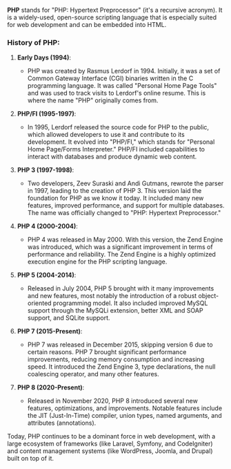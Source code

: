 **PHP** stands for "PHP: Hypertext Preprocessor" (it's a recursive acronym). It is a widely-used, open-source scripting language that is especially suited for web development and can be embedded into HTML.

### History of PHP:

1. **Early Days (1994)**:
   - PHP was created by Rasmus Lerdorf in 1994. Initially, it was a set of Common Gateway Interface (CGI) binaries written in the C programming language. It was called "Personal Home Page Tools" and was used to track visits to Lerdorf's online resume. This is where the name "PHP" originally comes from.

2. **PHP/FI (1995-1997)**:
   - In 1995, Lerdorf released the source code for PHP to the public, which allowed developers to use it and contribute to its development. It evolved into "PHP/FI," which stands for "Personal Home Page/Forms Interpreter." PHP/FI included capabilities to interact with databases and produce dynamic web content.

3. **PHP 3 (1997-1998)**:
   - Two developers, Zeev Suraski and Andi Gutmans, rewrote the parser in 1997, leading to the creation of PHP 3. This version laid the foundation for PHP as we know it today. It included many new features, improved performance, and support for multiple databases. The name was officially changed to "PHP: Hypertext Preprocessor."

4. **PHP 4 (2000-2004)**:
   - PHP 4 was released in May 2000. With this version, the Zend Engine was introduced, which was a significant improvement in terms of performance and reliability. The Zend Engine is a highly optimized execution engine for the PHP scripting language.

5. **PHP 5 (2004-2014)**:
   - Released in July 2004, PHP 5 brought with it many improvements and new features, most notably the introduction of a robust object-oriented programming model. It also included improved MySQL support through the MySQLi extension, better XML and SOAP support, and SQLite support.

6. **PHP 7 (2015-Present)**:
   - PHP 7 was released in December 2015, skipping version 6 due to certain reasons. PHP 7 brought significant performance improvements, reducing memory consumption and increasing speed. It introduced the Zend Engine 3, type declarations, the null coalescing operator, and many other features.

7. **PHP 8 (2020-Present)**:
   - Released in November 2020, PHP 8 introduced several new features, optimizations, and improvements. Notable features include the JIT (Just-In-Time) compiler, union types, named arguments, and attributes (annotations).


Today, PHP continues to be a dominant force in web development, with a large ecosystem of frameworks (like Laravel, Symfony, and CodeIgniter) and content management systems (like WordPress, Joomla, and Drupal) built on top of it.